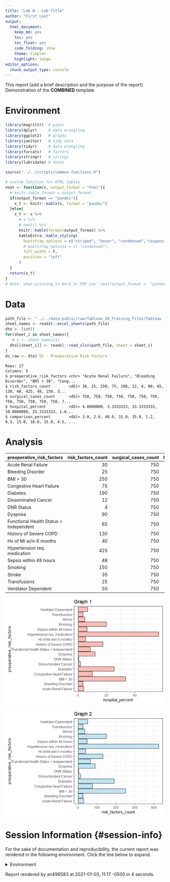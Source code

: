 ```yaml
---
title: "Lab N - Lab Title"
author: "First Last"  
output:
  html_document:
    keep_md: yes
    toc: yes
    toc_float: yes
    code_folding: show
    theme: simplex
    highlight: tango
editor_options: 
  chunk_output_type: console
---
```


This report (add a brief description and the purpose of the report)
Demonstration of the __COMBINED__ template

<!--  Set the working directory to the repository's base directory; this assumes the report is nested inside of two directories.-->





# Environment
<!-- Load 'sourced' R files.  Suppress the output when loading packages. --> 

```r
library(magrittr)  # pipes
library(dplyr)     # data wrangling
library(ggplot2)   # graphs
library(janitor)   # tidy data
library(tidyr)     # data wrangling
library(forcats)   # factors
library(stringr)   # strings
library(lubridate) # dates
```

<!-- Load the sources.  Suppress the output when loading sources. --> 

```r
source("../../scripts/common-functions.R")
```

<!-- Load any Global functions and variables declared in the R file.  Suppress the output. --> 

```r
# custom function for HTML tables
neat <- function(x, output_format = "html"){ 
  # knitr.table.format = output_format
  if(output_format == "pandoc"){
    x_t <- knitr::kable(x, format = "pandoc")
  }else{
    x_t <- x %>%
      # x %>%
      # neat() %>%
      knitr::kable(format=output_format) %>%
      kableExtra::kable_styling(
        bootstrap_options = c("striped", "hover", "condensed","responsive"),
        # bootstrap_options = c( "condensed"),
        full_width = F,
        position = "left"
      )
  } 
  return(x_t)
}
# Note: when printing to Word or PDF use `neat(output_format =  "pandoc")`
```



# Data

```r
path_file <- "../../data-public/raw/Tableau_10_Training_Files/Tableau 10 Training Practice Data.xlsx"
sheet_names <- readxl::excel_sheets(path_file)
dto <- list()
for(sheet_i in sheet_names){
   # i <- sheet_names[1]
  dto[[sheet_i]] <- readxl::read_xlsx(path_file, sheet = sheet_i)
}
ds_raw <- dto$`01 - Preoperative Risk Factors`
```


```
Rows: 17
Columns: 5
$ preoperative_risk_factors <chr> "Acute Renal Failure", "Bleeding Disorder", "BMI > 30", "Cong...
$ risk_factors_count        <dbl> 30, 25, 250, 75, 190, 12, 4, 90, 65, 130, 40, 425, 48, 150, 3...
$ surgical_cases_count      <dbl> 750, 750, 750, 750, 750, 750, 750, 750, 750, 750, 750, 750, 7...
$ hospital_percent          <dbl> 4.0000000, 3.3333333, 33.3333333, 10.0000000, 25.3333333, 1.6...
$ comparison_percent        <dbl> 3.0, 2.0, 40.0, 15.0, 35.0, 1.2, 0.3, 15.0, 10.0, 15.0, 4.5, ...
```

# Analysis

<table class="table table-striped table-hover table-condensed table-responsive" style="width: auto !important; ">
 <thead>
  <tr>
   <th style="text-align:left;"> preoperative_risk_factors </th>
   <th style="text-align:right;"> risk_factors_count </th>
   <th style="text-align:right;"> surgical_cases_count </th>
   <th style="text-align:right;"> hospital_percent </th>
   <th style="text-align:right;"> comparison_percent </th>
  </tr>
 </thead>
<tbody>
  <tr>
   <td style="text-align:left;"> Acute Renal Failure </td>
   <td style="text-align:right;"> 30 </td>
   <td style="text-align:right;"> 750 </td>
   <td style="text-align:right;"> 4.0000000 </td>
   <td style="text-align:right;"> 3.0 </td>
  </tr>
  <tr>
   <td style="text-align:left;"> Bleeding Disorder </td>
   <td style="text-align:right;"> 25 </td>
   <td style="text-align:right;"> 750 </td>
   <td style="text-align:right;"> 3.3333333 </td>
   <td style="text-align:right;"> 2.0 </td>
  </tr>
  <tr>
   <td style="text-align:left;"> BMI &gt; 30 </td>
   <td style="text-align:right;"> 250 </td>
   <td style="text-align:right;"> 750 </td>
   <td style="text-align:right;"> 33.3333333 </td>
   <td style="text-align:right;"> 40.0 </td>
  </tr>
  <tr>
   <td style="text-align:left;"> Congestive Heart Failure </td>
   <td style="text-align:right;"> 75 </td>
   <td style="text-align:right;"> 750 </td>
   <td style="text-align:right;"> 10.0000000 </td>
   <td style="text-align:right;"> 15.0 </td>
  </tr>
  <tr>
   <td style="text-align:left;"> Diabetes </td>
   <td style="text-align:right;"> 190 </td>
   <td style="text-align:right;"> 750 </td>
   <td style="text-align:right;"> 25.3333333 </td>
   <td style="text-align:right;"> 35.0 </td>
  </tr>
  <tr>
   <td style="text-align:left;"> Disseminated Cancer </td>
   <td style="text-align:right;"> 12 </td>
   <td style="text-align:right;"> 750 </td>
   <td style="text-align:right;"> 1.6000000 </td>
   <td style="text-align:right;"> 1.2 </td>
  </tr>
  <tr>
   <td style="text-align:left;"> DNR Status </td>
   <td style="text-align:right;"> 4 </td>
   <td style="text-align:right;"> 750 </td>
   <td style="text-align:right;"> 0.5333333 </td>
   <td style="text-align:right;"> 0.3 </td>
  </tr>
  <tr>
   <td style="text-align:left;"> Dyspnea </td>
   <td style="text-align:right;"> 90 </td>
   <td style="text-align:right;"> 750 </td>
   <td style="text-align:right;"> 12.0000000 </td>
   <td style="text-align:right;"> 15.0 </td>
  </tr>
  <tr>
   <td style="text-align:left;"> Functional Health Status &lt; Independent </td>
   <td style="text-align:right;"> 65 </td>
   <td style="text-align:right;"> 750 </td>
   <td style="text-align:right;"> 8.6666667 </td>
   <td style="text-align:right;"> 10.0 </td>
  </tr>
  <tr>
   <td style="text-align:left;"> History of Severe COPD </td>
   <td style="text-align:right;"> 130 </td>
   <td style="text-align:right;"> 750 </td>
   <td style="text-align:right;"> 17.3333333 </td>
   <td style="text-align:right;"> 15.0 </td>
  </tr>
  <tr>
   <td style="text-align:left;"> Hx of MI w/in 6 months </td>
   <td style="text-align:right;"> 40 </td>
   <td style="text-align:right;"> 750 </td>
   <td style="text-align:right;"> 5.3333333 </td>
   <td style="text-align:right;"> 4.5 </td>
  </tr>
  <tr>
   <td style="text-align:left;"> Hypertension req. medication </td>
   <td style="text-align:right;"> 425 </td>
   <td style="text-align:right;"> 750 </td>
   <td style="text-align:right;"> 56.6666667 </td>
   <td style="text-align:right;"> 61.0 </td>
  </tr>
  <tr>
   <td style="text-align:left;"> Sepsis within 48 hours </td>
   <td style="text-align:right;"> 48 </td>
   <td style="text-align:right;"> 750 </td>
   <td style="text-align:right;"> 6.4000000 </td>
   <td style="text-align:right;"> 4.5 </td>
  </tr>
  <tr>
   <td style="text-align:left;"> Smoking </td>
   <td style="text-align:right;"> 150 </td>
   <td style="text-align:right;"> 750 </td>
   <td style="text-align:right;"> 20.0000000 </td>
   <td style="text-align:right;"> 17.0 </td>
  </tr>
  <tr>
   <td style="text-align:left;"> Stroke </td>
   <td style="text-align:right;"> 35 </td>
   <td style="text-align:right;"> 750 </td>
   <td style="text-align:right;"> 4.6666667 </td>
   <td style="text-align:right;"> 4.0 </td>
  </tr>
  <tr>
   <td style="text-align:left;"> Transfusions </td>
   <td style="text-align:right;"> 25 </td>
   <td style="text-align:right;"> 750 </td>
   <td style="text-align:right;"> 3.3333333 </td>
   <td style="text-align:right;"> 5.0 </td>
  </tr>
  <tr>
   <td style="text-align:left;"> Ventilator Dependent </td>
   <td style="text-align:right;"> 50 </td>
   <td style="text-align:right;"> 750 </td>
   <td style="text-align:right;"> 6.6666667 </td>
   <td style="text-align:right;"> 4.2 </td>
  </tr>
</tbody>
</table>

![](figure-png-com/graph-1-1.png)<!-- -->

![](figure-png-com/graph-2-1.png)<!-- -->

Session Information {#session-info}
===========================================================================

For the sake of documentation and reproducibility, the current report was rendered in the following environment.  Click the line below to expand.

<details>
  <summary>Environment <span class="glyphicon glyphicon-plus-sign"></span></summary>

```
- Session info -----------------------------------------------------------------------------------
 setting  value                       
 version  R version 4.0.3 (2020-10-10)
 os       Windows 10 x64              
 system   x86_64, mingw32             
 ui       RTerm                       
 language (EN)                        
 collate  English_United States.1252  
 ctype    English_United States.1252  
 tz       America/New_York            
 date     2021-01-03                  

- Packages ---------------------------------------------------------------------------------------
 package     * version date       lib source        
 assertthat    0.2.1   2019-03-21 [1] CRAN (R 4.0.2)
 backports     1.1.7   2020-05-13 [1] CRAN (R 4.0.0)
 callr         3.4.3   2020-03-28 [1] CRAN (R 4.0.2)
 cellranger    1.1.0   2016-07-27 [1] CRAN (R 4.0.2)
 cli           2.0.2   2020-02-28 [1] CRAN (R 4.0.2)
 colorspace    1.4-1   2019-03-18 [1] CRAN (R 4.0.2)
 crayon        1.3.4   2017-09-16 [1] CRAN (R 4.0.2)
 desc          1.2.0   2018-05-01 [1] CRAN (R 4.0.2)
 devtools      2.3.1   2020-07-21 [1] CRAN (R 4.0.2)
 digest        0.6.25  2020-02-23 [1] CRAN (R 4.0.2)
 dplyr       * 1.0.1   2020-07-31 [1] CRAN (R 4.0.2)
 ellipsis      0.3.1   2020-05-15 [1] CRAN (R 4.0.2)
 evaluate      0.14    2019-05-28 [1] CRAN (R 4.0.2)
 fansi         0.4.1   2020-01-08 [1] CRAN (R 4.0.2)
 farver        2.0.3   2020-01-16 [1] CRAN (R 4.0.2)
 forcats     * 0.5.0   2020-03-01 [1] CRAN (R 4.0.2)
 fs            1.5.0   2020-07-31 [1] CRAN (R 4.0.2)
 generics      0.0.2   2018-11-29 [1] CRAN (R 4.0.2)
 ggplot2     * 3.3.2   2020-06-19 [1] CRAN (R 4.0.2)
 glue          1.4.1   2020-05-13 [1] CRAN (R 4.0.2)
 gtable        0.3.0   2019-03-25 [1] CRAN (R 4.0.2)
 highr         0.8     2019-03-20 [1] CRAN (R 4.0.2)
 htmltools     0.5.0   2020-06-16 [1] CRAN (R 4.0.2)
 httr          1.4.2   2020-07-20 [1] CRAN (R 4.0.2)
 janitor     * 2.0.1   2020-04-12 [1] CRAN (R 4.0.2)
 kableExtra    1.2.1   2020-08-27 [1] CRAN (R 4.0.2)
 knitr         1.29    2020-06-23 [1] CRAN (R 4.0.2)
 labeling      0.3     2014-08-23 [1] CRAN (R 4.0.0)
 lifecycle     0.2.0   2020-03-06 [1] CRAN (R 4.0.2)
 lubridate   * 1.7.9   2020-06-08 [1] CRAN (R 4.0.2)
 magrittr    * 1.5     2014-11-22 [1] CRAN (R 4.0.2)
 memoise       1.1.0   2017-04-21 [1] CRAN (R 4.0.2)
 munsell       0.5.0   2018-06-12 [1] CRAN (R 4.0.2)
 pillar        1.4.6   2020-07-10 [1] CRAN (R 4.0.2)
 pkgbuild      1.1.0   2020-07-13 [1] CRAN (R 4.0.2)
 pkgconfig     2.0.3   2019-09-22 [1] CRAN (R 4.0.2)
 pkgload       1.1.0   2020-05-29 [1] CRAN (R 4.0.2)
 prettyunits   1.1.1   2020-01-24 [1] CRAN (R 4.0.2)
 processx      3.4.3   2020-07-05 [1] CRAN (R 4.0.2)
 ps            1.3.4   2020-08-11 [1] CRAN (R 4.0.2)
 purrr         0.3.4   2020-04-17 [1] CRAN (R 4.0.2)
 R6            2.4.1   2019-11-12 [1] CRAN (R 4.0.2)
 Rcpp          1.0.5   2020-07-06 [1] CRAN (R 4.0.2)
 readxl        1.3.1   2019-03-13 [1] CRAN (R 4.0.2)
 remotes       2.2.0   2020-07-21 [1] CRAN (R 4.0.2)
 rlang         0.4.7   2020-07-09 [1] CRAN (R 4.0.2)
 rmarkdown     2.3     2020-06-18 [1] CRAN (R 4.0.2)
 rprojroot     1.3-2   2018-01-03 [1] CRAN (R 4.0.2)
 rstudioapi    0.11    2020-02-07 [1] CRAN (R 4.0.2)
 rvest         0.3.6   2020-07-25 [1] CRAN (R 4.0.2)
 scales        1.1.1   2020-05-11 [1] CRAN (R 4.0.2)
 sessioninfo   1.1.1   2018-11-05 [1] CRAN (R 4.0.2)
 snakecase     0.11.0  2019-05-25 [1] CRAN (R 4.0.2)
 stringi       1.4.6   2020-02-17 [1] CRAN (R 4.0.0)
 stringr     * 1.4.0   2019-02-10 [1] CRAN (R 4.0.2)
 testthat      2.3.2   2020-03-02 [1] CRAN (R 4.0.2)
 tibble        3.0.3   2020-07-10 [1] CRAN (R 4.0.2)
 tidyr       * 1.1.1   2020-07-31 [1] CRAN (R 4.0.2)
 tidyselect    1.1.0   2020-05-11 [1] CRAN (R 4.0.2)
 usethis       1.6.1   2020-04-29 [1] CRAN (R 4.0.2)
 utf8          1.1.4   2018-05-24 [1] CRAN (R 4.0.2)
 vctrs         0.3.2   2020-07-15 [1] CRAN (R 4.0.2)
 viridisLite   0.3.0   2018-02-01 [1] CRAN (R 4.0.2)
 webshot       0.5.2   2019-11-22 [1] CRAN (R 4.0.2)
 withr         2.2.0   2020-04-20 [1] CRAN (R 4.0.2)
 xfun          0.16    2020-07-24 [1] CRAN (R 4.0.2)
 xml2          1.3.2   2020-04-23 [1] CRAN (R 4.0.2)
 yaml          2.2.1   2020-02-01 [1] CRAN (R 4.0.2)

[1] C:/Users/an499583/OneDrive - University of Central Florida/Documents/R/win-library/4.0
[2] C:/Program Files/R/R-4.0.3/library
```
</details>



Report rendered by an499583 at 2021-01-03, 11:17 -0500 in 4 seconds.
